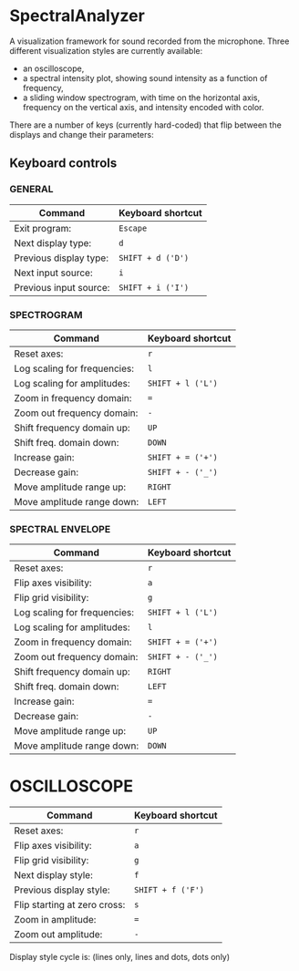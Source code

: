# SpectralAnalyzer

A visualization framework for sound recorded from the microphone. Three different visualization styles are currently available:
* an oscilloscope,
* a spectral intensity plot, showing sound intensity as a function of frequency,
* a sliding window spectrogram, with time on the horizontal axis, frequency on the vertical axis, and intensity encoded with color.

There are a number of keys (currently hard-coded) that flip between the displays and change their parameters:

## Keyboard controls

### GENERAL
Command                   |   Keyboard shortcut
--------------------------|---------------------
Exit program:             |   `Escape`
Next display type:        |   `d`
Previous display type:    |   `SHIFT + d ('D')`
Next input source:        |   `i`
Previous input source:    |   `SHIFT + i ('I')`

### SPECTROGRAM
Command                     |   Keyboard shortcut
----------------------------|---------------------
Reset axes:                 |  `r`
Log scaling for frequencies:|  `l`
Log scaling for amplitudes: |  `SHIFT + l ('L')`
Zoom in frequency domain:   |  `=`
Zoom out frequency domain:  |  `-`
Shift frequency domain up:  |  `UP`
Shift freq. domain down:    |  `DOWN`
Increase gain:              |  `SHIFT + = ('+')`
Decrease gain:              |  `SHIFT + - ('_')`
Move amplitude range up:    |  `RIGHT`
Move amplitude range down:  |  `LEFT`

### SPECTRAL ENVELOPE
Command                     |   Keyboard shortcut
----------------------------|---------------------
Reset axes:                 |  `r`
Flip axes visibility:       |  `a`
Flip grid visibility:       |  `g`
Log scaling for frequencies:|  `SHIFT + l ('L')`
Log scaling for amplitudes: |  `l`
Zoom in frequency domain:   |  `SHIFT + = ('+')`
Zoom out frequency domain:  |  `SHIFT + - ('_')`
Shift frequency domain up:  |  `RIGHT`
Shift freq. domain down:    |  `LEFT`
Increase gain:              |  `=`
Decrease gain:              |  `-`
Move amplitude range up:    |  `UP`
Move amplitude range down:  |  `DOWN`

OSCILLOSCOPE
============
Command                     |   Keyboard shortcut
----------------------------|---------------------
Reset axes:                 |   `r`
Flip axes visibility:       |   `a`
Flip grid visibility:       |   `g`
Next display style:         |   `f`
Previous display style:     |   `SHIFT + f ('F')`
Flip starting at zero cross:|   `s`
Zoom in amplitude:          |   `=`
Zoom out amplitude:         |   `-`

Display style cycle is: (lines only, lines and dots, dots only)
